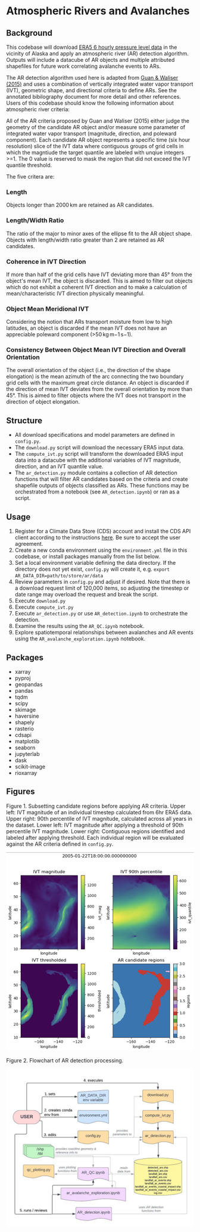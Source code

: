 # Atmospheric Rivers and Avalanches

## Background
This codebase will download [ERA5 6 hourly pressure level data](https://cds.climate.copernicus.eu/cdsapp#!/dataset/reanalysis-era5-pressure-levels?tab=overview) in the vicinity of Alaska and apply an atmospheric river (AR) detection algorithm. Outputs will include a datacube of AR objects and multiple attributed shapefiles for future work correlating avalanche events to ARs. 

The AR detection algorithm used here is adapted from [Guan & Waliser (2015)](https://agupubs.onlinelibrary.wiley.com/doi/full/10.1002/2015JD024257) and uses a combination of vertically integrated water vapor transport (IVT), geometric shape, and directional criteria to define ARs. See the annotated bibilography document for more detail and other references. Users of this codebase should know the following information about atmospheric river criteria:

All of the AR criteria proposed by Guan and Waliser (2015) either judge the geometry of the candidate AR object and/or measure some parameter of integrated water vapor transport (magnitude, direction, and poleward component). Each candidate AR object represents a specific time (six hour resolution) slice of the IVT data where contiguous groups of grid cells in which the magntiude the target quantile are labeled with unqiue integers >=1. The 0 value is reserved to mask the region that did not exceed the IVT quantile threshold.

The five critera are:

### Length
Objects longer than 2000 km are retained as AR candidates.
### Length/Width Ratio
The ratio of the major to minor axes of the ellipse fit to the AR object shape. Objects with length/width ratio greater than 2 are retained as AR candidates.
### Coherence in IVT Direction
If more than half of the grid cells have IVT deviating more than 45° from the object's mean IVT, the object is discarded. This is aimed to filter out objects which do not exhibit a coherent IVT direction and to make a calculation of mean/characteristic IVT direction physically meaningful.
### Object Mean Meridional IVT
Considering the notion that ARs transport moisture from low to high latitudes, an object is discarded if the mean IVT does not have an appreciable poleward component (>50 kg m−1 s−1).
### Consistency Between Object Mean IVT Direction and Overall Orientation
The overall orientation of the object (i.e., the direction of the shape elongation) is the mean azimuth of the arc connecting the two boundary grid cells with the maximum great circle distance. An object is discarded if the direction of mean IVT deviates from the overall orientation by more than 45°. This is aimed to filter objects where the IVT does not transport in the direction of object elongation.

## Structure
 - All download specifications and model parameters are defined in `config.py`.
 - The `download.py` script will download the necessary ERA5 input data.
 - The `compute_ivt.py` script will transform the downloaded ERA5 input data into a datacube with the additional variables of IVT magnitude, direction, and an IVT quantile value.
 - The `ar_detection.py` module contains a collection of AR detection functions that will filter AR candidates based on the criteria and create shapefile outputs of objects classified as ARs. These functions may be orchestrated from a notebook (see `AR_detection.ipynb`) or ran as a script. 

## Usage
1. Register for a Climate Data Store (CDS) account and install the CDS API client according to the instructions [here](https://cds.climate.copernicus.eu/api-how-to). Be sure to accept the user agreement. 
2. Create a new conda environment using the `environment.yml` file in this codebase, or install packages manually from the list below.
3. Set a local environment variable defining the data directory. If the directory does not yet exist, `config.py` will create it, e.g. `export AR_DATA_DIR=path/to/store/ar/data`
5. Review parameters in `config.py` and adjust if desired. Note that there is a download request limit of 120,000 items, so adjusting the timestep or date range may overload the request and break the script.
6. Execute `download.py`
7. Execute `compute_ivt.py`
8. Execute `ar_detection.py` or use `AR_detection.ipynb` to orchestrate the detection.
9. Examine the results using the `AR_QC.ipynb` notebook.
10. Explore spatiotemporal relationships between avalanches and AR events using the `AR_avalanche_exploration.ipynb` notebook.

## Packages
- xarray
- pyproj
- geopandas
- pandas
- tqdm
- scipy
- skimage
- haversine
- shapely
- rasterio
- cdsapi
- matplotlib
- seaborn
- jupyterlab
- dask
- scikit-image
- rioxarray

## Figures  
  
Figure 1. Subsetting candidate regions before applying AR criteria. 
Upper left: IVT magnitude of an individual timestep calculated from 6hr ERA5 data.
Upper right: 90th percentile of IVT magnitude, calculated across all years in the dataset.
Lower left: IVT magnitude after applying a threshold of 90th percentile IVT magnitude.
Lower right: Contiguous regions identified and labeled after applying threshold. Each individual region will be evaluated against the AR criteria defined in `config.py`.  

![AR thresholding figure](ar_thresholding.png)
  
    
Figure 2. Flowchart of AR detection processing.  
  
    
![Flowchart figure](flowchart.png)